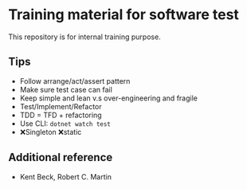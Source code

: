 ﻿# Training material for software test
This repository is for internal training purpose.


## Tips

- Follow arrange/act/assert pattern
- Make sure test case can fail
- Keep simple and lean v.s over-engineering and fragile
- Test/Implement/Refactor
- TDD = TFD + refactoring
- Use CLI: `dotnet watch test`
- ❌Singleton ❌static


## Additional reference

- Kent Beck, Robert C. Martin


